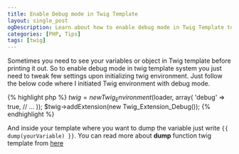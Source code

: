 ```yaml
---
title: Enable Debug mode in Twig Template
layout: single_post
ogDescription: Learn about how to enable debug mode in Twig Template to debug your variables, object. Just add few lines of codes and you are ready to use debug in Twig template
categories: [PHP, Tips]
tags: [twig]
---
```


Sometimes you need to see your variables or object in Twig template before printing it out. So to enable debug mode in twig template system you just need to tweak few settings upon initializing twig environment. Just follow the below code where I initiated Twig environment with debug mode.

{% highlight php %}
$twig = new Twig_Environment($loader, array(
    'debug' => true,
    // ...
));
$twig->addExtension(new Twig_Extension_Debug());
{% endhighlight %}

And inside your template where you want to dump the variable just write `{{ dump(yourVariable) }}`. You can read more about **dump** function twig template from [here](http://twig.sensiolabs.org/doc/functions/dump.html)
